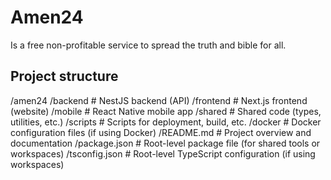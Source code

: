 # Amen24
Is a free non-profitable service to spread the truth and bible for all.

## Project structure
/amen24
  /backend              # NestJS backend (API)
  /frontend             # Next.js frontend (website)
  /mobile               # React Native mobile app
  /shared               # Shared code (types, utilities, etc.)
  /scripts              # Scripts for deployment, build, etc.
  /docker               # Docker configuration files (if using Docker)
  /README.md            # Project overview and documentation
  /package.json         # Root-level package file (for shared tools or workspaces)
  /tsconfig.json        # Root-level TypeScript configuration (if using workspaces)
